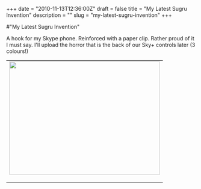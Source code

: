 +++
date = "2010-11-13T12:36:00Z"
draft = false
title = "My Latest Sugru Invention"
description = ""
slug = "my-latest-sugru-invention"
+++

#"My Latest Sugru Invention"


 <p>A hook for my Skype phone. Reinforced with a paper clip. Rather proud of it I must say. I'll&nbsp;upload&nbsp;the horror that is the back of our Sky+ controls later (3 colours!)</p>
<table style="">

<tr>
<td><a href="http://picasaweb.google.com/lh/photo/tes4_t1-UZyCwoIbXEpPGHMgTwIQBlqog4ZLkZOLF1s?feat=embedwebsite"><img src="http://lh6.ggpht.com/_j7d6zc8AmSo/TN6E8dOS_nI/AAAAAAAAAGo/1ag24xeRetQ/s400/IMG_20101113_113342.jpg" height="301" alt="" width="400" /></a></td>
</tr>
<tr>
<td style="font-family: arial,sans-serif; font-size: 11px; text-align: right;">&nbsp;</td>
</tr>

</table>
 